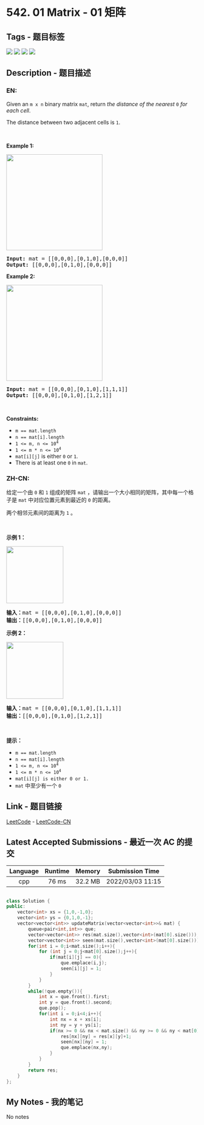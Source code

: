 
# 542. 01 Matrix - 01 矩阵

## Tags - 题目标签

 <img src="https://img.shields.io/badge/Breadth-First Search-广度优先搜索-blue.svg">   <img src="https://img.shields.io/badge/Array-数组-blue.svg">   <img src="https://img.shields.io/badge/Dynamic Programming-动态规划-blue.svg">   <img src="https://img.shields.io/badge/Matrix-矩阵-blue.svg">  


## Description - 题目描述

### EN:
<p>Given an <code>m x n</code> binary matrix <code>mat</code>, return <em>the distance of the nearest </em><code>0</code><em> for each cell</em>.</p>

<p>The distance between two adjacent cells is <code>1</code>.</p>

<p>&nbsp;</p>
<p><strong>Example 1:</strong></p>
<img alt="" src="https://assets.leetcode.com/uploads/2021/04/24/01-1-grid.jpg" style="width: 253px; height: 253px;" />
<pre>
<strong>Input:</strong> mat = [[0,0,0],[0,1,0],[0,0,0]]
<strong>Output:</strong> [[0,0,0],[0,1,0],[0,0,0]]
</pre>

<p><strong>Example 2:</strong></p>
<img alt="" src="https://assets.leetcode.com/uploads/2021/04/24/01-2-grid.jpg" style="width: 253px; height: 253px;" />
<pre>
<strong>Input:</strong> mat = [[0,0,0],[0,1,0],[1,1,1]]
<strong>Output:</strong> [[0,0,0],[0,1,0],[1,2,1]]
</pre>

<p>&nbsp;</p>
<p><strong>Constraints:</strong></p>

<ul>
	<li><code>m == mat.length</code></li>
	<li><code>n == mat[i].length</code></li>
	<li><code>1 &lt;= m, n &lt;= 10<sup>4</sup></code></li>
	<li><code>1 &lt;= m * n &lt;= 10<sup>4</sup></code></li>
	<li><code>mat[i][j]</code> is either <code>0</code> or <code>1</code>.</li>
	<li>There is at least one <code>0</code> in <code>mat</code>.</li>
</ul>


### ZH-CN:
<p>给定一个由 <code>0</code> 和 <code>1</code> 组成的矩阵 <code>mat</code> ，请输出一个大小相同的矩阵，其中每一个格子是 <code>mat</code> 中对应位置元素到最近的 <code>0</code> 的距离。</p>

<p>两个相邻元素间的距离为 <code>1</code> 。</p>

<p> </p>

<p><b>示例 1：</b></p>

<p><img alt="" src="https://pic.leetcode-cn.com/1626667201-NCWmuP-image.png" style="width: 150px; " /></p>

<pre>
<strong>输入：</strong>mat =<strong> </strong>[[0,0,0],[0,1,0],[0,0,0]]
<strong>输出：</strong>[[0,0,0],[0,1,0],[0,0,0]]
</pre>

<p><b>示例 2：</b></p>

<p><img alt="" src="https://pic.leetcode-cn.com/1626667205-xFxIeK-image.png" style="width: 150px; " /></p>

<pre>
<b>输入：</b>mat =<b> </b>[[0,0,0],[0,1,0],[1,1,1]]
<strong>输出：</strong>[[0,0,0],[0,1,0],[1,2,1]]
</pre>

<p> </p>

<p><strong>提示：</strong></p>

<ul>
	<li><code>m == mat.length</code></li>
	<li><code>n == mat[i].length</code></li>
	<li><code>1 <= m, n <= 10<sup>4</sup></code></li>
	<li><code>1 <= m * n <= 10<sup>4</sup></code></li>
	<li><code>mat[i][j] is either 0 or 1.</code></li>
	<li><code>mat</code> 中至少有一个 <code>0 </code></li>
</ul>



## Link - 题目链接

[LeetCode](https://leetcode.com/problems/01-matrix/description/)  -  [LeetCode-CN](https://leetcode-cn.com/problems/01-matrix/description/)
## Latest Accepted Submissions - 最近一次 AC 的提交


| Language | Runtime | Memory | Submission Time |
|:---:|:---:|:---:|:---:|
| cpp  | 76 ms | 32.2 MB | 2022/03/03 11:15 |

```cpp

class Solution {
public:
    vector<int> xs = {1,0,-1,0};
    vector<int> ys = {0,1,0,-1};
    vector<vector<int>> updateMatrix(vector<vector<int>>& mat) {
        queue<pair<int,int>> que;
        vector<vector<int>> res(mat.size(),vector<int>(mat[0].size()));
        vector<vector<int>> seen(mat.size(),vector<int>(mat[0].size()));
        for(int i = 0;i<mat.size();i++){
            for (int j = 0;j<mat[0].size();j++){
                if(mat[i][j] == 0){
                    que.emplace(i,j);
                    seen[i][j] = 1;
                }
            }
        }
        while(!que.empty()){
            int x = que.front().first;
            int y = que.front().second;
            que.pop();
            for(int i = 0;i<4;i++){
                int nx = x + xs[i];
                int ny = y + ys[i];
                if(nx >= 0 && nx < mat.size() && ny >= 0 && ny < mat[0].size() && !seen[nx][ny]){
                    res[nx][ny] = res[x][y]+1;
                    seen[nx][ny] = 1;
                    que.emplace(nx,ny);
                }
            }
        }
        return res;
    }
};

```
## My Notes - 我的笔记


No notes

